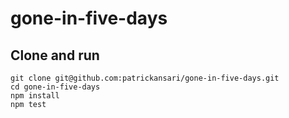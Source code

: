 # gone-in-five-days

## Clone and run
````shell script
git clone git@github.com:patrickansari/gone-in-five-days.git
cd gone-in-five-days
npm install
npm test
````
